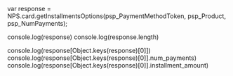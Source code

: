 var response = NPS.card.getInstallmentsOptions(psp_PaymentMethodToken, psp_Product, psp_NumPayments);

console.log(response)
console.log(response.length)

console.log(response[Object.keys(response)[0]])
console.log(response[Object.keys(response)[0]].num_payments)
console.log(response[Object.keys(response)[0]].installment_amount)
